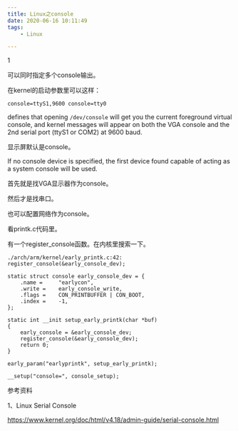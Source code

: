 ```yaml
---
title: Linux之console
date: 2020-06-16 10:11:49
tags:
	- Linux

---
```


1

可以同时指定多个console输出。

在kernel的启动参数里可以这样：

```
console=ttyS1,9600 console=tty0
```

defines that opening `/dev/console` will get you the current foreground virtual console, and kernel messages will appear on both the VGA console and the 2nd serial port (ttyS1 or COM2) at 9600 baud.

显示屏默认是console。

If no console device is specified, the first device found capable of acting as a system console will be used. 

首先就是找VGA显示器作为console。

然后才是找串口。

也可以配置网络作为console。

看printk.c代码里。

有一个register_console函数。在内核里搜索一下。

```
./arch/arm/kernel/early_printk.c:42:    register_console(&early_console_dev);
```

```
static struct console early_console_dev = {
	.name =		"earlycon",
	.write =	early_console_write,
	.flags =	CON_PRINTBUFFER | CON_BOOT,
	.index =	-1,
};

static int __init setup_early_printk(char *buf)
{
	early_console = &early_console_dev;
	register_console(&early_console_dev);
	return 0;
}

early_param("earlyprintk", setup_early_printk);

```

```
__setup("console=", console_setup);
```



参考资料

1、Linux Serial Console

https://www.kernel.org/doc/html/v4.18/admin-guide/serial-console.html